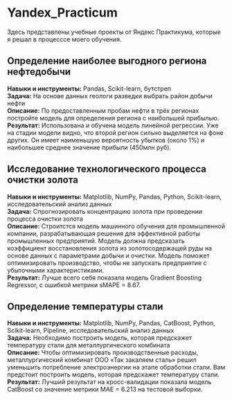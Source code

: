 # Yandex_Practicum

Здесь представлены учебные проекты от Яндекс Практикума, которые я решал в процесссе моего обучения. 

## Определение наиболее выгодного региона нефтедобычи  
**Навыки и инструменты:** Pandas, Scikit-learn, бутстреп  
**Задача:** На основе данных геологи разведки выбрать район добычи нефти  
**Описание:** По предоставленным пробам нефти в трёх регионах постройте модель для определения региона с наибольшей прибылью.   
**Результат:** Использована и обучена модель линейной регрессии. Уже на стадии модели видно, что второй регион сильно выделяется на фоне других. Он имеет наименьшую вероятность убытков (около 1%) и наибольшее среднее значение прибыли (450млн руб).  

## Исследование технологического процесса очистки золота  
**Навыки и инструменты:** Matplotlib, NumPy, Pandas, Python, Scikit-learn, исследовательский анализ данных  
**Задача:** Спрогнозировать концентрацию золота при проведении процесса очистки золота  
**Описание:** Строитстся модель машинного обучения для промышленной компании, разрабатывающая решения для эффективной работы промышленных предприятий. Модель должна предсказать коэффициент восстановления золота из золотосодержащей руды на основе данных с параметрами добычи и очистки. Модель поможет оптимизировать производство, чтобы не запускать предприятие с убыточными характеристиками.  
**Результат:** Лучше всего себя показала модель Gradient Boosting Regressor, с ошибкой метрики sMAPE = 8.67.  


## Определение температуры стали  
**Навыки и инструменты:** Matplotlib, NumPy, Pandas, CatBoost, Python, Scikit-learn, Pipeline, исследовательский анализ данных  
**Задача:** Необходимо построить модель, которая предскажет температуру стали для металлургического комбината  
**Описание:** Чтобы оптимизировать производственные расходы, металлургический комбинат ООО «Так закаляем сталь» решил уменьшить потребление электроэнергии на этапе обработки стали. Вам предстоит построить модель, которая предскажет температуру стали.  
**Результат:** Лучший результат на кросс-валидации показала модель CatBoost со значение метрики MAE = 6.213 на тестовой выборки.  

